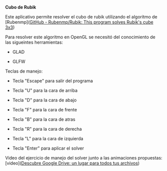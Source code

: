 **Cubo de Rubik**

Este aplicativo permite resolver  el cubo de rubik utilizando el algoritmo de [Rubenmp]([GitHub - Rubenmp/Rubik: This program solves Rubik&#39;s cube 3x3](https://github.com/Rubenmp/Rubik))

Para resolver este algoritmo en OpenGL se necesitó del conocimiento de las sigueintes herramientas:

- GLAD

- GLFW

Teclas de manejo:

- Tecla "Escape" para salir del programa  

- Tecla "U" para la cara de arriba  

- Tecla "D" para la cara de abajo  

- Tecla "F" para la cara de frente  

- Tecla "B" para la cara de atras  

- Tecla "R" para la cara de derecha  

- Tecla "L" para la cara de izquierda  

- Tecla "Enter" para aplicar el solver

Video del ejercicio de manejo del solver junto a las animaciones propuestas: [video]([Descubre Google Drive: un lugar para todos tus archivos](https://drive.google.com/file/d/1GuAQKyuK7WWQZ2yJthAKGcgwpQz_sKrR/view))


